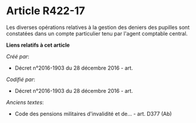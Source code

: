 # Article R422-17

Les diverses opérations relatives à la gestion des deniers des pupilles sont constatées dans un compte particulier tenu par
l'agent comptable central.

**Liens relatifs à cet article**

_Créé par_:

  - Décret n°2016-1903 du 28 décembre 2016 - art.

_Codifié par_:

  - Décret n°2016-1903 du 28 décembre 2016 - art.

_Anciens textes_:

  - Code des pensions militaires d'invalidité et de... - art. D377 (Ab)
